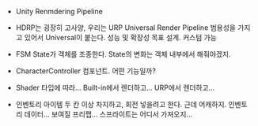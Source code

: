 - Unity Renmdering Pipeline

- HDRP는 굉장히 고사양, 우리는 URP Universal Render Pipeline 범용성을 가지고 있어서 Universal이 붙는다. 성능 및 확장성 목표 설계. 커스텀 가능

- FSM  State가 객체를 조종한다. State의 변화는 객체 내부에서 해줘야겠지.

- CharacterController 컴포넌트. 어떤 기능일까?

- Shader 타입에 따라... Built-in에서 렌더하고... URP에서 렌더하고...

- 인벤토리 아이템 두 칸 이상 차지하고, 회전 넣을려고 한다. 근데 어캐하지. 인벤토리 데이터... 보여질 프리팹... 스프라이트는 어디서 가져오지...